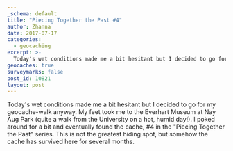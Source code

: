 ```yaml
---
_schema: default
title: "Piecing Together the Past #4"
author: Zhanna
date: 2017-07-17
categories:
  - geocaching
excerpt: >-
  Today's wet conditions made me a bit hesitant but I decided to go for my geocache-walk anyway.
geocaches: true
surveymarks: false
post_id: 10821
layout: post                       
---
```


Today's wet conditions made me a bit hesitant but I decided to go for my geocache-walk anyway. My feet took me to the Everhart Museum at Nay Aug Park (quite a walk from the University on a hot, humid day!). I poked around for a bit and eventually found the cache, #4 in the "Piecing Together the Past" series. This is not the greatest hiding spot, but somehow the cache has survived here for several months.



 

 